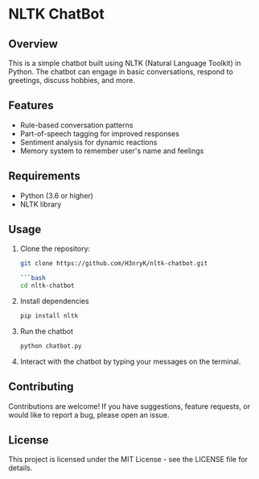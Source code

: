 # NLTK ChatBot

## Overview

This is a simple chatbot built using NLTK (Natural Language Toolkit) in Python. The chatbot can engage in basic conversations, respond to greetings, discuss hobbies, and more.

## Features

- Rule-based conversation patterns
- Part-of-speech tagging for improved responses
- Sentiment analysis for dynamic reactions
- Memory system to remember user's name and feelings

## Requirements

- Python (3.6 or higher)
- NLTK library

## Usage

1. Clone the repository:

   ```bash
   git clone https://github.com/H3nryK/nltk-chatbot.git

   ```bash
   cd nltk-chatbot
   
2. Install dependencies

   ```bash
   pip install nltk

3. Run the chatbot

   ```bash
   python chatbot.py

4. Interact with the chatbot by typing your messages on the terminal.

## Contributing

Contributions are welcome! If you have suggestions, feature requests, or would like to report a bug, please open an issue.

## License

This project is licensed under the MIT License - see the LICENSE file for details.

